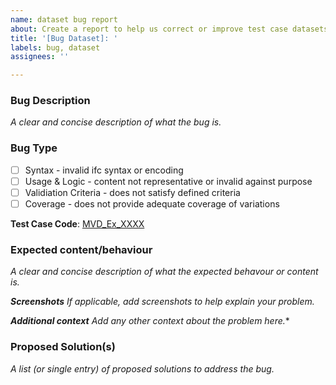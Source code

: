 ```yaml
---
name: dataset bug report
about: Create a report to help us correct or improve test case datasets
title: '[Bug Dataset]: '
labels: bug, dataset
assignees: ''

---
```


### **Bug Description**
*A clear and concise description of what the bug is.*

### **Bug Type**

- [ ] Syntax - invalid ifc syntax or encoding
- [ ] Usage & Logic - content not representative or invalid against purpose
- [ ] Validiation Criteria - does not satisfy defined criteria
- [ ] Coverage - does not provide adequate coverage of variations

**Test Case Code**: [MVD_Ex_XXXX](url)


### **Expected content/behaviour**
*A clear and concise description of what the expected behavour or content is.*

***Screenshots**
If applicable, add screenshots to help explain your problem.*

***Additional context**
Add any other context about the problem here.**


### **Proposed Solution(s)**

*A list (or single entry) of proposed solutions to address the bug.*